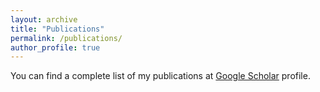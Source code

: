 ```yaml
---
layout: archive
title: "Publications"
permalink: /publications/
author_profile: true
---
```


You can find a complete list of my publications at <i class="fas fa-fw fa-graduation-cap"> </i> <a href="https://scholar.google.com/citations?user=ePqhoeIAAAAJ&hl=en"> Google Scholar</a> profile.<br/>
